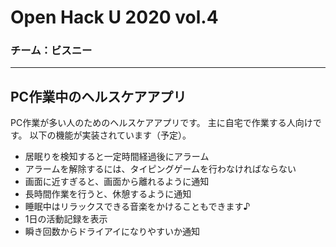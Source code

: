# Open Hack U 2020 vol.4
### チーム：ビスニー
***
## PC作業中のヘルスケアアプリ
PC作業が多い人のためのヘルスケアアプリです。
主に自宅で作業する人向けです。
以下の機能が実装されています（予定）。

- 居眠りを検知すると一定時間経過後にアラーム
- アラームを解除するには、タイピングゲームを行わなければならない
- 画面に近すぎると、画面から離れるように通知
- 長時間作業を行うと、休憩するように通知
- 睡眠中はリラックスできる音楽をかけることもできます♪
- 1日の活動記録を表示
- 瞬き回数からドライアイになりやすいか通知